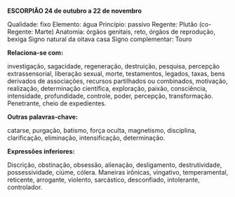  **ESCORPIÃO 24 de outubro a 22 de novembro**
 
Qualidade:  fixo
Elemento: água
Princípio: passivo
Regente: Plutão (co-Regente:  Marte)
Anatomia:  órgãos genitais, reto, órgãos de reprodução, bexiga
Signo natural da oitava casa
Signo complementar:  Touro

**Relaciona-se com:**

investigação, sagacidade, regeneração, destruição, pesquisa, percepção extrassensorial, liberação sexual, morte, testamentos, legados, taxas, bens derivados de associações, recursos partilhados ou combinados, motivação, realização, determinação científica, exploração, paixão, consciência, intensidade, profundidade, controle, poder, percepção, 
transformação. Penetrante, cheio de expedientes.



**Outras palavras-chave:**

catarse, purgação, batismo, força oculta, magnetismo, disciplina, clarificação, eliminação, intensificação, determinação.



**Expressões inferiores:**

Discrição, obstinação, obsessão, alienação, desligamento, destrutividade, possessividade, ciúme, cólera. Maneiras irônicas, vingativo, temperamental, reticente, arrogante, violento, sarcástico, desconfiado, intolerante, controlador.